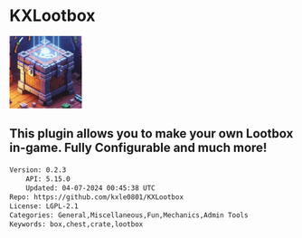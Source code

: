 # KXLootbox
<img src="https://raw.githubusercontent.com/kxle0801/KXLootbox/e7c5329748d9187dff826bf624941c5fd33fa18d/kxlootbox_icon.png" width="128" height="128" />

## This plugin allows you to make your own Lootbox in-game. Fully Configurable and much more!
```properties
Version: 0.2.3
    API: 5.15.0
    Updated: 04-07-2024 00:45:38 UTC
Repo: https://github.com/kxle0801/KXLootbox
License: LGPL-2.1
Categories: General,Miscellaneous,Fun,Mechanics,Admin Tools
Keywords: box,chest,crate,lootbox
```